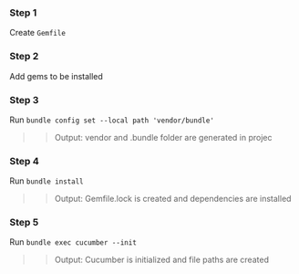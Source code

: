 
### Step 1
Create `Gemfile`

### Step 2
Add gems to be installed

### Step 3
Run `bundle config set --local path 'vendor/bundle'`
>> Output: vendor and .bundle folder are generated in projec

### Step 4
Run `bundle install`
>> Output: Gemfile.lock is created and dependencies are installed

### Step 5
Run `bundle exec cucumber --init`
>> Output: Cucumber is initialized and file paths are created